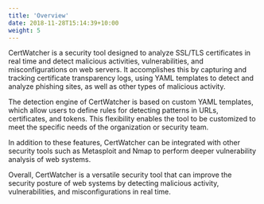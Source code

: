 ```yaml
---
title: 'Overview'
date: 2018-11-28T15:14:39+10:00
weight: 5
---
```


CertWatcher is a security tool designed to analyze SSL/TLS certificates in real time and detect malicious activities, vulnerabilities, and misconfigurations on web servers. It accomplishes this by capturing and tracking certificate transparency logs, using YAML templates to detect and analyze phishing sites, as well as other types of malicious activity.

The detection engine of CertWatcher is based on custom YAML templates, which allow users to define rules for detecting patterns in URLs, certificates, and tokens. This flexibility enables the tool to be customized to meet the specific needs of the organization or security team.

In addition to these features, CertWatcher can be integrated with other security tools such as Metasploit and Nmap to perform deeper vulnerability analysis of web systems.

Overall, CertWatcher is a versatile security tool that can improve the security posture of web systems by detecting malicious activity, vulnerabilities, and misconfigurations in real time.